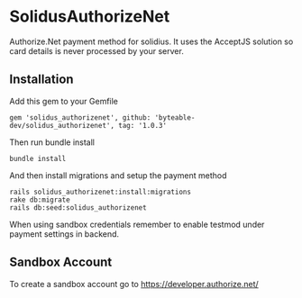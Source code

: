# SolidusAuthorizeNet

Authorize.Net payment method for solidius. It uses the AcceptJS solution so card details is never processed by your server.


## Installation

Add this gem to your Gemfile

```
gem 'solidus_authorizenet', github: 'byteable-dev/solidus_authorizenet', tag: '1.0.3'
```

Then run bundle install

```
bundle install
```

And then install migrations and setup the payment method

```
rails solidus_authorizenet:install:migrations
rake db:migrate
rails db:seed:solidus_authorizenet
```

When using sandbox credentials remember to enable testmod under payment settings in backend.

## Sandbox Account

To create a sandbox account go to https://developer.authorize.net/
